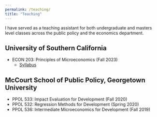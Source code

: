 ```yaml
---
permalink: /teaching/
title: "Teaching"
---
```


I have served as a teaching assistant for both undergraduate and masters level classes 
across the public policy and the economics department. 

## University of Southern California
- ECON 203: Principles of Microeconomics (Fall 2023)
    - [Syllabus](/files/pdf/teaching/ECON203-Syllabus.pdf)

## McCourt School of Public Policy, Georgetown University
- PPOL 533: Impact Evaluation for Development (Fall 2020)
- PPOL 532: Regression Methods for Development (Spring 2020)
- PPOL 536: Intermediate Microeconomics for Development (Fall 2019)
